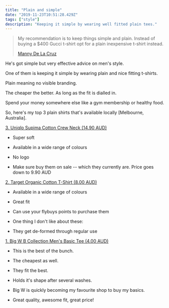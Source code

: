 ```yaml
---
title: "Plain and simple"
date: "2019-11-23T10:51:28.429Z"
tags: ["style"]
description: "Keeping it simple by wearing well fitted plain tees."
---
```


> My recommendation is to keep things simple and plain. Instead of buying a $400 Gucci t-shirt opt for a plain inexpensive t-shirt instead.
>
> [Manny De La Cruz](https://twitter.com/WellBuiltStyle)

He's got simple but very effective advice on men's style.

One of them is keeping it simple by wearing plain and nice fitting t-shirts.

Plain meaning no visible branding.

The cheaper the better. As long as the fit is dialled in.

Spend your money somewhere else like a gym membership or healthy food.

So, here's my top 3 plain shirts that's available locally [Melbourne, Australia].

[3. Uniqlo Supima Cotton Crew Neck (14.90 AUD)](https://www.uniqlo.com/au/store/men-supima-cotton-crew-neck-short-sleeve-t-4143490035.html)

* Super soft

* Available in a wide range of colours

* No logo

* Make sure buy them on sale -- which they currently are. Price goes down to 9.90 AUD

[2. Target Organic Cotton T-Shirt (8.00 AUD)](https://www.target.com.au/p/organic-cotton-t-shirt/62048743)

* Available in a wide range of colours

* Great fit

* Can use your flybuys points to purchase them

* One thing I don't like about these:

* They get de-formed through regular use

[1. Big W B Collection Men's Basic Tee (4.00 AUD)](https://www.bigw.com.au/product/b-collection-men-s-basic-tee-grey/p/831511-grey/)

* This is the best of the bunch.

* The cheapest as well.

* They fit the best.

* Holds it's shape after several washes.

* Big W is quickly becoming my favourite shop to buy my basics.

* Great quality, awesome fit, great price!